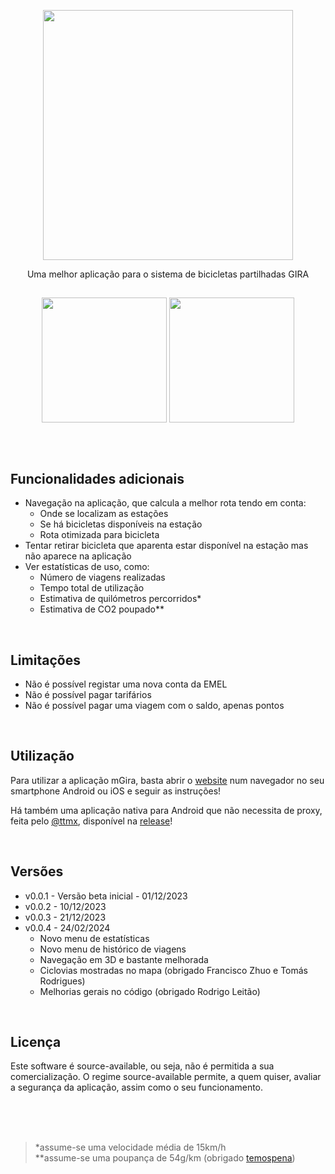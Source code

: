 <p align="middle"> <img src="https://app.mgira.pt/assets/images/mGira_big.png" width="400"/> </p>

<p align="middle">
Uma melhor aplicação para o sistema de bicicletas partilhadas GIRA 
</p>

##

<p align="middle" style="height: 200px; overflow: scroll">
	<img src="https://app.mgira.pt/assets/images/screenshot_landing.png?t=0.0.4" width="200"/>
	<img src="https://app.mgira.pt/assets/images/screenshot_stations.png?t=0.0.4" width="200"/>
	<img src="https://app.mgira.pt/assets/images/screenshot_routing.png?t=0.0.4" width="200"/>
	<img src="https://app.mgira.pt/assets/images/screenshot_navigation.png?v=0.0.4" width="200"/>
</p>

<br>
<br>

## Funcionalidades adicionais

- Navegação na aplicação, que calcula a melhor rota tendo em conta:
  - Onde se localizam as estações
  - Se há bicicletas disponíveis na estação
  - Rota otimizada para bicicleta
- Tentar retirar bicicleta que aparenta estar disponível na estação mas não aparece na aplicação
- Ver estatísticas de uso, como:
  - Número de viagens realizadas
  - Tempo total de utilização
  - Estimativa de quilómetros percorridos\*
  - Estimativa de CO2 poupado\*\*

<br>

## Limitações

- Não é possível registar uma nova conta da EMEL
- Não é possível pagar tarifários
- Não é possível pagar uma viagem com o saldo, apenas pontos

<br>

## Utilização

Para utilizar a aplicação mGira, basta abrir o [website](https://mgira.pt/) num navegador no seu smartphone Android ou iOS e seguir as instruções!

Há também uma aplicação nativa para Android que não necessita de proxy, feita pelo [@ttmx](https://github.com/ttmx), disponível na [release](https://github.com/afonsosousah/mGira/releases/tag/0.0.1)!

<br>

## Versões

- v0.0.1 - Versão beta inicial - 01/12/2023
- v0.0.2 - 10/12/2023
- v0.0.3 - 21/12/2023
- v0.0.4 - 24/02/2024
	<ul>
	    <li>Novo menu de estatísticas</li>
	    <li>Novo menu de histórico de viagens</li>
	    <li>Navegação em 3D e bastante melhorada</li>
	    <li>Ciclovias mostradas no mapa (obrigado Francisco Zhuo e Tomás Rodrigues)</li>
	    <li>Melhorias gerais no código (obrigado Rodrigo Leitão)</li>
	</ul> 

<br>

## Licença

Este software é source-available, ou seja, não é permitida a sua comercialização. O regime source-available permite, a quem quiser, avaliar a segurança da aplicação, assim como o seu funcionamento.

<br>
<br>
<br>

> \*assume-se uma velocidade média de 15km/h<br>\*\*assume-se uma poupança de 54g/km (obrigado [temospena](https://github.com/temospena))
